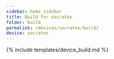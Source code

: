 ```yaml
---
sidebar: home_sidebar
title: Build for socrates
folder: build
permalink: /devices/socrates/build/
device: socrates
---
```

{% include templates/device_build.md %}
